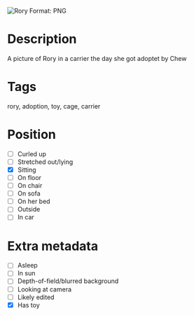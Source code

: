 ![Rory](rory.png)
Format: PNG
# Description
A picture of Rory in a carrier the day she got adoptet by Chew
# Tags
rory, adoption, toy, cage, carrier
# Position
- [ ] Curled up
- [ ] Stretched out/lying
- [X] Sitting
- [ ] On floor
- [ ] On chair
- [ ] On sofa
- [ ] On her bed
- [ ] Outside
- [ ] In car
# Extra metadata
- [ ] Asleep
- [ ] In sun
- [ ] Depth-of-field/blurred background
- [ ] Looking at camera
- [ ] Likely edited
- [X] Has toy